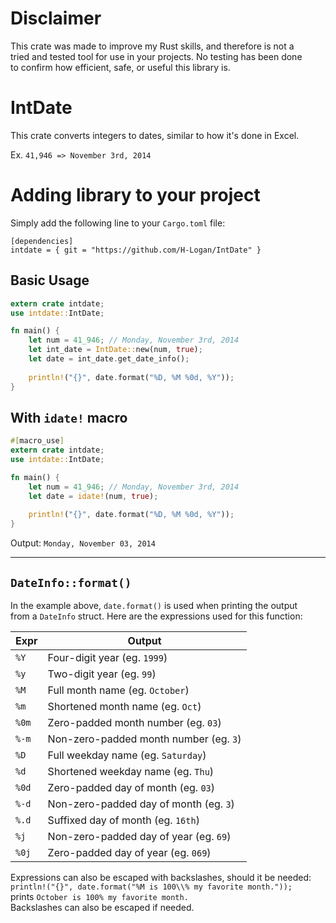 # Disclaimer
This crate was made to improve my Rust skills, and therefore is not a  
tried and tested tool for use in your projects. No testing has been done  
to confirm how efficient, safe, or useful this library is.

# IntDate
This crate converts integers to dates, similar to how it's done in Excel.

Ex. `41,946 => November 3rd, 2014`

# Adding library to your project
Simply add the following line to your `Cargo.toml` file:  
```
[dependencies]
intdate = { git = "https://github.com/H-Logan/IntDate" }
```

## Basic Usage
```Rust
extern crate intdate;
use intdate::IntDate;

fn main() {
    let num = 41_946; // Monday, November 3rd, 2014
    let int_date = IntDate::new(num, true);
    let date = int_date.get_date_info();
    
    println!("{}", date.format("%D, %M %0d, %Y"));
}
```

## With `idate!` macro
```Rust
#[macro_use]
extern crate intdate;
use intdate::IntDate;

fn main() {
    let num = 41_946; // Monday, November 3rd, 2014
    let date = idate!(num, true);
    
    println!("{}", date.format("%D, %M %0d, %Y"));
}

```

Output: `Monday, November 03, 2014`

---

## `DateInfo::format()`

In the example above, `date.format()` is used when printing the output  
from a `DateInfo` struct. Here are the expressions used for this function:  

|Expr|Output|
|---|---|
|`%Y`|Four-digit year (eg. `1999`)
|`%y`|Two-digit year (eg. `99`)
|`%M`|Full month name (eg. `October`)
|`%m`|Shortened month name (eg. `Oct`)
|`%0m`|Zero-padded month number (eg. `03`)
|`%-m`|Non-zero-padded month number (eg. `3`)
|`%D`|Full weekday name (eg. `Saturday`)
|`%d`|Shortened weekday name (eg. `Thu`)
|`%0d`|Zero-padded day of month (eg. `03`)
|`%-d`|Non-zero-padded day of month (eg. `3`)
|`%.d`|Suffixed day of month (eg. `16th`)
|`%j`|Non-zero-padded day of year (eg. `69`)
|`%0j`|Zero-padded day of year (eg. `069`)

Expressions can also be escaped with backslashes, should it be needed:  
`println!("{}", date.format("%M is 100\\% my favorite month."));`  
prints `October is 100% my favorite month.`  
Backslashes can also be escaped if needed.
